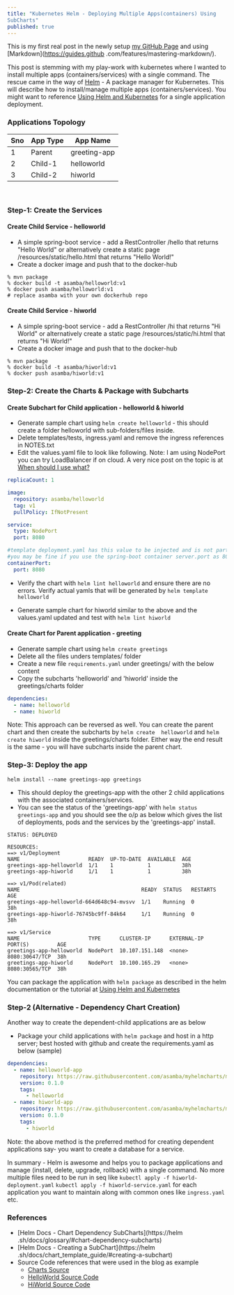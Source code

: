 ```yaml
---
title: "Kubernetes Helm - Deploying Multiple Apps(containers) Using 
SubCharts"
published: true
---
```


This is my first real post in the newly setup [my GitHub Page](https://asamba.github.io) and using [Markdown](https://guides.github
.com/features/mastering-markdown/).

This post is stemming with my play-work with kubernetes where I wanted to install multiple apps (containers/services) with a single command. The rescue came in the way of [Helm](https://helm.sh/) - A package manager for Kubernetes. This will describe how to install/manage multiple apps (containers/services). You might want to reference [Using Helm and Kubernetes](https://www.baeldung.com/kubernetes-helm) for a single application deployment.
 
### Applications Topology

| Sno | App Type | App Name |
| -------- | ------- | ------- | 
| 1 | Parent | greeting-app |
| 2 | Child-1 | helloworld |
| 3 | Child-2 | hiworld |

<br>

### Step-1: Create the Services

#### Create Child Service - helloworld 
* A simple spring-boot service -  add a RestController /hello 
that returns "Hello World" or alternatively create a static page 
/resources/static/hello.html that returns "Hello World!"
* Create a docker image and push that to the docker-hub

```console
% mvn package
% docker build -t asamba/helloworld:v1 
% docker push asamba/helloworld:v1
# replace asamba with your own dockerhub repo
```

#### Create Child Service - hiworld 
* A simple spring-boot service -  add a RestController /hi 
that returns "Hi World" or alternatively create a static page 
/resources/static/hi.html that returns "Hi World!"
* Create a docker image and push that to the docker-hub

```console
% mvn package
% docker build -t asamba/hiworld:v1 
% docker push asamba/hiworld:v1
```

### Step-2: Create the Charts & Package with Subcharts

#### Create Subchart for Child application - helloworld & hiworld
* Generate sample chart using `helm create helloworld` - this should create a folder helloworld with sub-folders/files inside. 
* Delete templates/tests, ingress.yaml and remove the ingress references in NOTES.txt
* Edit the values.yaml file to look like following. Note: I am using 
NodePort you can try LoadBalancer if on cloud. A very nice post on 
the topic is at [When should I use what?](https://medium.com/google-cloud/kubernetes-nodeport-vs-loadbalancer-vs-ingress-when-should-i-use-what-922f010849e0)

```yaml
replicaCount: 1

image:
  repository: asamba/helloworld
  tag: v1
  pullPolicy: IfNotPresent

service:
  type: NodePort
  port: 8080

#template deployment.yaml has this value to be injected and is not part of the generation
#you may be fine if you use the spring-boot container server.port as 80
containerPort:
  port: 8080
```

* Verify the chart with `helm lint helloworld` and ensure there are 
no errors. Verify actual yamls that will be generated by `helm template 
helloworld`

* Generate sample chart for hiworld similar to the above and the values.yaml updated and test with `helm lint hiworld` 

#### Create Chart for Parent application - greeting
* Generate sample chart using `helm create greetings` 
* Delete all the files unders templates/ folder
* Create a new file `requirements.yaml` under greetings/ with the below content
* Copy the subcharts 'helloworld' and 'hiworld' inside the 
greetings/charts folder

```yaml
dependencies:
  - name: helloworld
  - name: hiworld

```

Note: This approach can be reversed as well. You can create the 
parent chart and then create the subcharts by `helm create 
helloworld` and `helm create hiworld` inside the greetings/charts 
folder. Either way the end result is the same - you will have 
subcharts inside the parent chart.

### Step-3: Deploy the app

`helm install --name greetings-app greetings`

* This should deploy the greetings-app with the other 2 child 
applications with the associated containers/services.
* You can see the status of the 'greetings-app' with `helm status 
greetings-app` and you should see the o/p as below which gives the 
list of deployments, pods and the services by the 'greetings-app' 
install.

```console
STATUS: DEPLOYED

RESOURCES:
==> v1/Deployment
NAME                      READY  UP-TO-DATE  AVAILABLE  AGE
greetings-app-helloworld  1/1    1           1          38h
greetings-app-hiworld     1/1    1           1          38h

==> v1/Pod(related)
NAME                                       READY  STATUS   RESTARTS  AGE
greetings-app-helloworld-664d648c94-mvsvv  1/1    Running  0         38h
greetings-app-hiworld-76745bc9ff-84k64     1/1    Running  0         38h

==> v1/Service
NAME                      TYPE      CLUSTER-IP      EXTERNAL-IP  PORT(S)         AGE
greetings-app-helloworld  NodePort  10.107.151.148  <none>       8080:30647/TCP  38h
greetings-app-hiworld     NodePort  10.100.165.29   <none>       8080:30565/TCP  38h

```


You can package the application with `helm package` as described in the helm documentation or the tutorial at [Using Helm and Kubernetes](https://www.baeldung.com/kubernetes-helm)
 
### Step-2 (Alternative - Dependency Chart Creation) 
Another way to create the dependent-child applications are as below
* Package your child applications with `helm package` and host in a 
http server; best hosted with github and create the requirements.yaml as below (sample)

```yaml
dependencies:
  - name: helloworld-app
    repository: https://raw.githubusercontent.com/asamba/myhelmcharts/master/
    version: 0.1.0
    tags:
      - helloworld
  - name: hiworld-app
    repository: https://raw.githubusercontent.com/asamba/myhelmcharts/master/
    version: 0.1.0
    tags:
      - hiworld
```


Note: the above method is the preferred method for creating dependent applications say- you want to create a database for a service.

In summary - Helm is awesome and helps you to package applications 
and manage (install, delete, upgrade, rollback) with a single command.
 No more multiple files need to be run in seq like `kubectl apply -f hiworld-deployment.yaml` `kubectl apply -f hiworld-service.yaml` for each application you want to maintain along with common ones like `ingress.yaml` etc.

### References 
* [Helm Docs - Chart Dependency SubCharts](https://helm
.sh/docs/glossary/#chart-dependency-subcharts) 
* [Helm Docs - Creating a SubChart](https://helm
.sh/docs/chart_template_guide/#creating-a-subchart) 
* Source Code references that were used in the blog as example
  - [Charts Source](https://github.com/asamba/greetings-charts) 
  - [HelloWorld Source Code](https://github.com/asamba/helloworld)
  - [HiWorld Source Code](https://github.com/asamba/hiworld)
